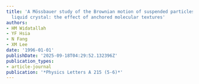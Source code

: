 ```yaml
---
title: 'A Mössbauer study of the Brownian motion of suspended particles in a nematic
  liquid crystal: the effect of anchored molecular textures'
authors:
- HM Widatallah
- YF Hsia
- N Fang
- XM Lee
date: '1996-01-01'
publishDate: '2025-09-18T04:29:52.132396Z'
publication_types:
- article-journal
publication: '*Physics Letters A 215 (5-6)*'
---
```

